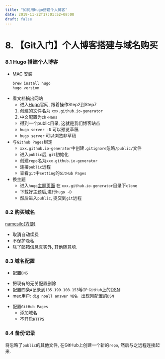 ```yaml
---
title: "如何用hugo搭建个人博客"
date: 2019-11-22T17:01:52+08:00
draft: false
---
```


# 8. 【Git入门】个人博客搭建与域名购买
### 8.1 Hugo 搭建个人博客
- MAC 安装
	```bash
	brew install hugo
	hugo version
	```
- 看文档搞出网站
	*   进入[Hugo](https://gohugo.io/getting-started/quick-start/)官网, 跟着操作Step2到Step7
	1. 创建的文件名为 `xxx.github.io-generator`
	2. 中文配置为`zh-Hans` 
	* 得到一个public目录, 这就是我们博客站点
	* `hugo server -D` 可以预览草稿
	* `hugo server` 可以浏览非草稿
- 与`Github Pages`绑定
	* `xxx.github.io-generator`中创建`.gitignore`忽略`/public/`文件
	* 进入`public`后, `git`初始化
	* 创建`repo`名为`xxx.github.io-generator`
	* 连接`public`远程
	* 查看`git`中`setting`的`GitHub Pages`
- 换主题
	* 进入`hugo`[主题页面](https://themes.gohugo.io/)
	在 `xxx.github.io-generator`目录下`clone`
	* 下载好主题后,进行`hugo -D`
	* 然后进入`public`, 提交到`git`远程

### 8.2 购买域名
[namesilo(方便)](https://www.namesilo.com/)
- 取消自动续费
- 不保护隐私
- 除了邮箱信息真实外, 其他随意填.

### 8.3 域名配置
- 配置`DNS`
 * 把现有的无关配置删除
 * 配置四条`A`记录到`185.199.108.153`等`IP`
	`GitHub`上的[DSN](https://help.github.com/en/github/working-with-github-pages/managing-a-custom-domain-for-your-github-pages-site)
*	mac用户: `dig noall answer 域名 `
	出现刚配置的`DSN`

- 配置`GitHub Pages`
	* 添加域名
	* 不开启`HTTPS`
### 8.4 备份记录
将忽略了`public`的其他文件, 在GitHub上创建一个新的`repo`, 然后与之远程连接起来.